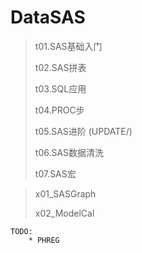 # DataSAS

> t01.SAS基础入门
>
> t02.SAS拼表
>
> t03.SQL应用
>
> t04.PROC步
>
> t05.SAS进阶 (UPDATE/)
>
> t06.SAS数据清洗
>
> t07.SAS宏
>

> x01_SASGraph
>
> x02_ModelCal
>

```
TODO:
    * PHREG
```

